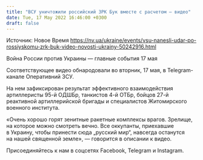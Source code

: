 ```yaml
---
title: "ВСУ уничтожили российский ЗРК Бук вместе с расчетом — видео"
date: Tue, 17 May 2022 16:46:00 +0300
draft: false
---
```

Источник: Новое Время https://nv.ua/ukraine/events/vsu-nanesli-udar-po-rossiyskomu-zrk-buk-video-novosti-ukrainy-50242916.html


Война России против Украины — главные события 17 мая

Соответствующее видео обнародовали во вторник, 17 мая, в Telegram-канале Оперативний ЗСУ.

На нем зафиксирован результат эффективного взаимодействия артиллеристы 95-й ОДШБр, танкистов 4-й ОТБр, бойцов 27-й реактивной артиллерийской бригады и специалистов Житомирского военного института.

«Очень хорошо горят зенитные ракетные комплексы врагов. Зрелище, на которое можно смотреть вечно. Все оккупанты, приехавшие в Украину, чтобы принести сюда „русский мир“, навсегда останутся на нашей священной земле», — говорится в описании к видео.

Присоединяйтесь к нам в соцсетях Facebook, Telegram и Instagram.
